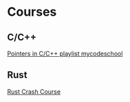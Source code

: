# Courses

## C/C++
[Pointers in C/C++ playlist mycodeschool](https://www.youtube.com/playlist?list=PL2_aWCzGMAwLZp6LMUKI3cc7pgGsasm2_)

## Rust
[Rust Crash Course](https://youtu.be/zF34dRivLOw)
